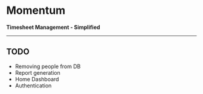 # Momentum

**Timesheet Management - Simplified**

---

## TODO

- Removing people from DB
- Report generation
- Home Dashboard
- Authentication
